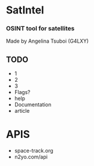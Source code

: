 # SatIntel
### OSINT tool for satellites 
Made by Angelina Tsuboi (G4LXY)

## TODO
- 1
- 2
- 3
- Flags?
- help
- Documentation
- article

# APIS
- space-track.org
- n2yo.com/api